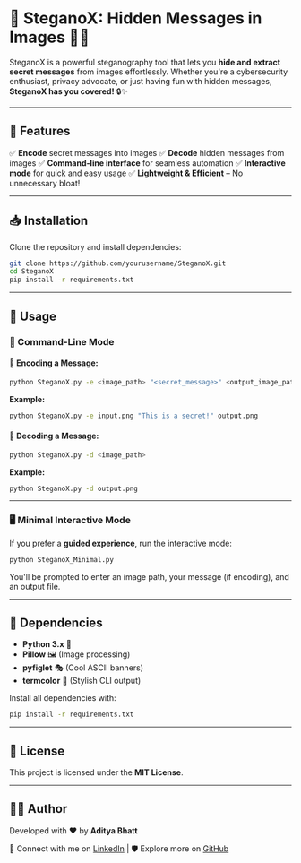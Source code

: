 # 🌟 SteganoX: Hidden Messages in Images 🕵️‍♂️

SteganoX is a powerful steganography tool that lets you **hide and extract secret messages** from images effortlessly. Whether you're a cybersecurity enthusiast, privacy advocate, or just having fun with hidden messages, **SteganoX has you covered!** 🔒✨

---
## 🚀 Features
✅ **Encode** secret messages into images
✅ **Decode** hidden messages from images
✅ **Command-line interface** for seamless automation
✅ **Interactive mode** for quick and easy usage
✅ **Lightweight & Efficient** – No unnecessary bloat!

---
## 📥 Installation

Clone the repository and install dependencies:
```sh
git clone https://github.com/yourusername/SteganoX.git
cd SteganoX
pip install -r requirements.txt
```

---
## 🎯 Usage

### 🔹 Command-Line Mode

#### 🔐 Encoding a Message:
```sh
python SteganoX.py -e <image_path> "<secret_message>" <output_image_path>
```
**Example:**
```sh
python SteganoX.py -e input.png "This is a secret!" output.png
```

#### 🔎 Decoding a Message:
```sh
python SteganoX.py -d <image_path>
```
**Example:**
```sh
python SteganoX.py -d output.png
```

---
### 🖥️ Minimal Interactive Mode
If you prefer a **guided experience**, run the interactive mode:
```sh
python SteganoX_Minimal.py
```
You'll be prompted to enter an image path, your message (if encoding), and an output file.

---
## 📌 Dependencies
- **Python 3.x** 🐍
- **Pillow** 🖼️ (Image processing)
- **pyfiglet** 🎭 (Cool ASCII banners)
- **termcolor** 🎨 (Stylish CLI output)

Install all dependencies with:
```sh
pip install -r requirements.txt
```

---
## 📜 License
This project is licensed under the **MIT License**.

---
## 👨‍💻 Author
Developed with ❤️ by **Aditya Bhatt**

🔗 Connect with me on [LinkedIn](https://www.linkedin.com/) | 🛡️ Explore more on [GitHub](https://github.com/)

